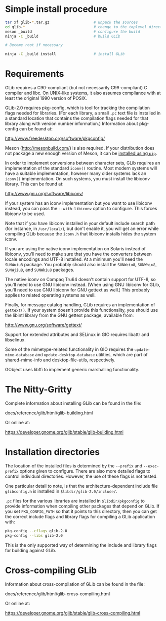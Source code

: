 Simple install procedure
========================

```sh
tar xf glib-*.tar.gz                    # unpack the sources
cd glib-*                               # change to the toplevel directory
meson _build                            # configure the build
ninja -C _build                         # build GLib

# Become root if necessary

ninja -C _build install                 # install GLib
```

Requirements
============

GLib requires a C90-compliant (but not necessarily C99-compliant) C
compiler and libc. On UNIX-like systems, it also assumes compliance
with at least the original 1990 version of POSIX.

GLib-2.0 requires pkg-config, which is tool for tracking the
compilation flags needed for libraries. (For each library, a small `.pc`
text file is installed in a standard location that contains the
compilation flags needed for that library along with version number
information.) Information about pkg-config can be found at:

  http://www.freedesktop.org/software/pkgconfig/

Meson (http://mesonbuild.com/) is also required. If your distribution does not
package a new enough version of Meson, it can be [installed using
`pip`](https://mesonbuild.com/Getting-meson.html#installing-meson-with-pip).

In order to implement conversions between character sets,
GLib requires an implementation of the standard `iconv()` routine.
Most modern systems will have a suitable implementation, however
many older systems lack an `iconv()` implementation. On such systems,
you must install the libiconv library. This can be found at:

 http://www.gnu.org/software/libiconv/

If your system has an iconv implementation but you want to use
libiconv instead, you can pass the `--with-libiconv` option to
configure. This forces libiconv to be used.

Note that if you have libiconv installed in your default include
search path (for instance, in `/usr/local/`), but don't enable
it, you will get an error while compiling GLib because the
`iconv.h` that libiconv installs hides the system iconv.

If you are using the native iconv implementation on Solaris
instead of libiconv, you'll need to make sure that you have
the converters between locale encodings and UTF-8 installed.
At a minimum you'll need the `SUNWuiu8` package. You probably
should also install the `SUNWciu8`, `SUNWhiu8`, `SUNWjiu8`, and
`SUNWkiu8` packages.

The native iconv on Compaq Tru64 doesn't contain support for
UTF-8, so you'll need to use GNU libiconv instead. (When
using GNU libiconv for GLib, you'll need to use GNU libiconv
for GNU gettext as well.) This probably applies to related
operating systems as well.

Finally, for message catalog handling, GLib requires an implementation
of `gettext()`. If your system doesn't provide this functionality,
you should use the libintl library from the GNU gettext package,
available from:

 http://www.gnu.org/software/gettext/

Support for extended attributes and SELinux in GIO requires
libattr and libselinux.

Some of the mimetype-related functionality in GIO requires the
`update-mime-database` and `update-desktop-database` utilities, which
are part of shared-mime-info and desktop-file-utils, respectively.

GObject uses libffi to implement generic marshalling functionality.

The Nitty-Gritty
================

Complete information about installing GLib can be found
in the file:

 docs/reference/glib/html/glib-building.html

Or online at:

 https://developer.gnome.org/glib/stable/glib-building.html


Installation directories
========================

The location of the installed files is determined by the `--prefix`
and `--exec-prefix` options given to configure. There are also more
detailed flags to control individual directories. However, the
use of these flags is not tested.

One particular detail to note, is that the architecture-dependent
include file `glibconfig.h` is installed in `$libdir/glib-2.0/include/`.

`.pc` files for the various libraries are installed in
`$libdir/pkgconfig` to provide information when compiling
other packages that depend on GLib. If you set `PKG_CONFIG_PATH`
so that it points to this directory, then you can get the
correct include flags and library flags for compiling a GLib
application with:

```sh
pkg-config --cflags glib-2.0
pkg-config --libs glib-2.0
```

This is the only supported way of determining the include and library flags
for building against GLib.


Cross-compiling GLib
====================

Information about cross-compilation of GLib can be found
in the file:

 docs/reference/glib/html/glib-cross-compiling.html

Or online at:

 https://developer.gnome.org/glib/stable/glib-cross-compiling.html
